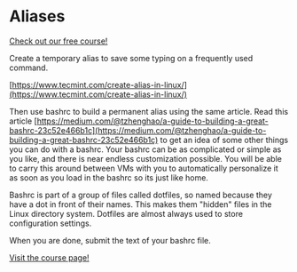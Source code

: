 # Aliases

[Check out our free course!](https://academy.hoppersroppers.org/mod/page/view.php?id=685)

Create a temporary alias to save some typing on a frequently used command.

[https://www.tecmint.com/create-alias-in-linux/](https://www.tecmint.com/create-alias-in-linux/)

Then use bashrc to build a permanent alias using the same article. Read this article [https://medium.com/@tzhenghao/a-guide-to-building-a-great-bashrc-23c52e466b1c](https://medium.com/@tzhenghao/a-guide-to-building-a-great-bashrc-23c52e466b1c) to get an idea of some other things you can do with a bashrc. Your bashrc can be as complicated or simple as you like, and there is near endless customization possible. You will be able to carry this around between VMs with you to automatically personalize it as soon as you load in the bashrc so its just like home. 

Bashrc is part of a group of files called dotfiles, so named because they have a dot in front of their names. This makes them "hidden" files in the Linux directory system. Dotfiles are almost always used to store configuration settings. 

When you are done, submit the text of your bashrc file.

[Visit the course page!](https://academy.hoppersroppers.org/mod/assign/view.php?id=685)
 